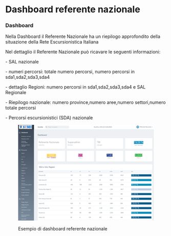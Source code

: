 # Dashboard referente nazionale

### Dashboard

Nella Dashboard il Referente Nazionale ha un riepilogo approfondito della situazione della Rete Escursionistica Italiana

Nel dettaglio il Referente Nazionale può ricavare le seguenti informazioni:

\- SAL nazionale

\- numeri percorsi: totale numero percorsi, numero percorsi in sda1,sda2,sda3,sda4

\- dettaglio Regioni: numero percorsi in sda1,sda2,sda3,sda4 e SAL Regionale

\- Riepilogo nazionale: numero province,numero aree,numero settori,numero totale percorsi

\- Percorsi escursionistici (SDA) nazionale

<figure><img src="../../.gitbook/assets/image (19).png" alt=""><figcaption><p>Esempio di dashboard referente nazionale</p></figcaption></figure>
